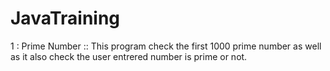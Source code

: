 # JavaTraining
1 : Prime Number :: This program check the first 1000 prime number as well as it also check the user entrered number is prime or not.
